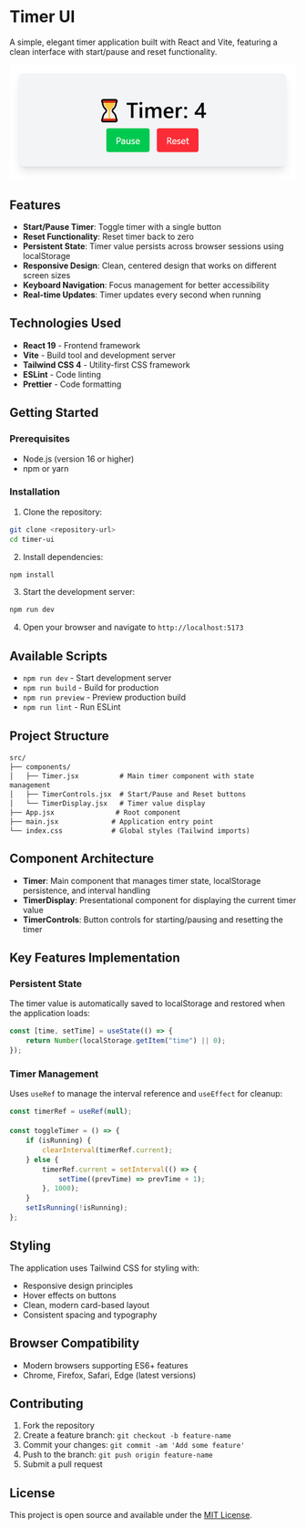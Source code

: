 # Timer UI

A simple, elegant timer application built with React and Vite, featuring a clean interface with start/pause and reset functionality.

![Timer UI](timer-ui.PNG)

## Features

- **Start/Pause Timer**: Toggle timer with a single button
- **Reset Functionality**: Reset timer back to zero
- **Persistent State**: Timer value persists across browser sessions using localStorage
- **Responsive Design**: Clean, centered design that works on different screen sizes
- **Keyboard Navigation**: Focus management for better accessibility
- **Real-time Updates**: Timer updates every second when running

## Technologies Used

- **React 19** - Frontend framework
- **Vite** - Build tool and development server
- **Tailwind CSS 4** - Utility-first CSS framework
- **ESLint** - Code linting
- **Prettier** - Code formatting

## Getting Started

### Prerequisites

- Node.js (version 16 or higher)
- npm or yarn

### Installation

1. Clone the repository:
```bash
git clone <repository-url>
cd timer-ui
```

2. Install dependencies:
```bash
npm install
```

3. Start the development server:
```bash
npm run dev
```

4. Open your browser and navigate to `http://localhost:5173`

## Available Scripts

- `npm run dev` - Start development server
- `npm run build` - Build for production
- `npm run preview` - Preview production build
- `npm run lint` - Run ESLint

## Project Structure

```
src/
├── components/
│   ├── Timer.jsx          # Main timer component with state management
│   ├── TimerControls.jsx  # Start/Pause and Reset buttons
│   └── TimerDisplay.jsx   # Timer value display
├── App.jsx               # Root component
├── main.jsx             # Application entry point
└── index.css            # Global styles (Tailwind imports)
```

## Component Architecture

- **Timer**: Main component that manages timer state, localStorage persistence, and interval handling
- **TimerDisplay**: Presentational component for displaying the current timer value
- **TimerControls**: Button controls for starting/pausing and resetting the timer

## Key Features Implementation

### Persistent State
The timer value is automatically saved to localStorage and restored when the application loads:

```javascript
const [time, setTime] = useState(() => {
    return Number(localStorage.getItem("time") || 0);
});
```

### Timer Management
Uses `useRef` to manage the interval reference and `useEffect` for cleanup:

```javascript
const timerRef = useRef(null);

const toggleTimer = () => {
    if (isRunning) {
        clearInterval(timerRef.current);
    } else {
        timerRef.current = setInterval(() => {
            setTime((prevTime) => prevTime + 1);
        }, 1000);
    }
    setIsRunning(!isRunning);
};
```

## Styling

The application uses Tailwind CSS for styling with:
- Responsive design principles
- Hover effects on buttons
- Clean, modern card-based layout
- Consistent spacing and typography

## Browser Compatibility

- Modern browsers supporting ES6+ features
- Chrome, Firefox, Safari, Edge (latest versions)

## Contributing

1. Fork the repository
2. Create a feature branch: `git checkout -b feature-name`
3. Commit your changes: `git commit -am 'Add some feature'`
4. Push to the branch: `git push origin feature-name`
5. Submit a pull request

## License

This project is open source and available under the [MIT License](LICENSE).
